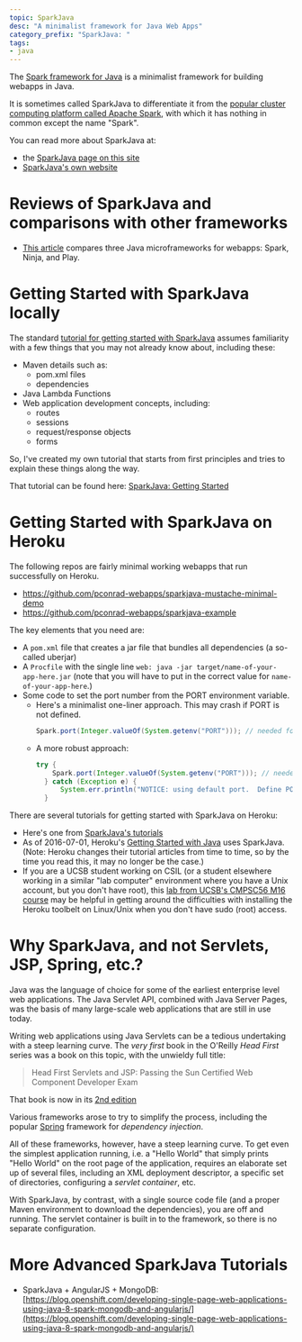 ```yaml
---
topic: SparkJava
desc: "A minimalist framework for Java Web Apps"
category_prefix: "SparkJava: "
tags:
- java
---
```


The [Spark framework for Java](/topics/spark-java.md) is a minimalist framework for building webapps in Java.

It is sometimes called SparkJava to differentiate it from the [popular cluster computing platform called Apache Spark](https://spark.apache.org/docs/1.1.0/index.html), with which it has nothing in common except the name "Spark".

You can read more about SparkJava at:

* the [SparkJava page on this site](/topics/spark-java/)
* [SparkJava's own website](http://sparkjava.com/)

# Reviews of SparkJava and comparisons with other frameworks
* [This article](http://www.javaworld.com/article/2995526/development-tools/jump-into-java-micro-frameworks-part-1.html) compares three
    Java microframeworks for webapps: Spark, Ninja, and Play. 

# Getting Started with SparkJava locally

The standard [tutorial for getting started with SparkJava](http://sparkjava.com/documentation.html#getting-started) assumes familiarity with a few things that you may not already
know about, including these:

* Maven details such as:
   * pom.xml files
   * dependencies
* Java Lambda Functions
* Web application development concepts, including:
    * routes
    * sessions
    * request/response objects
    * forms

So, I've created my own tutorial that starts from first principles and tries to explain these things along the way.

That tutorial can be found here: [SparkJava: Getting Started](/topics/spark_java_getting_started/)

# Getting Started with SparkJava on Heroku

The following repos are fairly minimal working webapps that run successfully on Heroku.

* https://github.com/pconrad-webapps/sparkjava-mustache-minimal-demo
* https://github.com/pconrad-webapps/sparkjava-example

The key elements that you need are:

* A `pom.xml` file that creates a jar file that bundles all dependencies (a so-called uberjar)
* A `Procfile` with the single line `web: java -jar target/name-of-your-app-here.jar` 
    (note that you will have to put in the correct value for `name-of-your-app-here`.)
* Some code to set the port number from the PORT environment variable.  
    * Here's a minimalist one-liner approach.  This may crash if PORT is not defined.
        ```java
        Spark.port(Integer.valueOf(System.getenv("PORT"))); // needed for Heroku
        ```
    * A more robust approach:
        ```java
        try {
	        Spark.port(Integer.valueOf(System.getenv("PORT"))); // needed for Heroku
	      } catch (Exception e) {
	          System.err.println("NOTICE: using default port.  Define PORT env variable to override");
	      }
        ```
 
There are several tutorials for getting started with SparkJava on Heroku:

* Here's one from [SparkJava's tutorials](https://sparktutorials.github.io/2015/08/24/spark-heroku.html)
* As of 2016-07-01, Heroku's [Getting Started with Java](https://devcenter.heroku.com/articles/getting-started-with-java#introduction) uses SparkJava.  (Note: Heroku changes their tutorial articles from time to time, so by the time you read this, it may no longer be the case.)
* If you are a UCSB student working on CSIL (or a student elsewhere working in a similar "lab computer" environment where you have a Unix account, but you don't have root), this [lab from UCSB's CMPSC56 M16 course](http://ucsb-cs56-m16.github.io/lab/lab03/) may be helpful in getting around the difficulties with installing the Heroku toolbelt on Linux/Unix when you don't have sudo (root) access.



# Why SparkJava, and not Servlets, JSP, Spring, etc.?

Java was the language of choice for some of the earliest enterprise level web applications.  The Java Servlet API, combined with Java Server Pages, was the basis of many large-scale web applications that are still in use today.

Writing web applications using Java Servlets can be a tedious undertaking with a steep learning curve.
The *very first* book in the O'Reilly *Head First* series was a book on this topic, with the unwieldy full title:

> Head First Servlets and JSP: Passing the Sun Certified Web Component Developer Exam

That book is now in its [2nd edition](http://shop.oreilly.com/product/9780596516680.do)

Various frameworks arose to try to simplify the process, including the popular [Spring](https://projects.spring.io/spring-framework/) framework
for *dependency injection*.

All of these frameworks, however, have a steep learning curve.  To get even the simplest application running, i.e. a "Hello World" that simply prints "Hello World" on the root page of the application, requires an elaborate set up of several files, including an XML deployment descriptor, a specific set of directories, configuring a *servlet container*, etc.

With SparkJava, by contrast, with a single source code file (and a proper Maven environment to download the dependencies), you are off and running.     The servlet container is built in to the framework, so there is no separate configuration.

# More Advanced SparkJava Tutorials

* SparkJava + AngularJS + MongoDB: [https://blog.openshift.com/developing-single-page-web-applications-using-java-8-spark-mongodb-and-angularjs/](https://blog.openshift.com/developing-single-page-web-applications-using-java-8-spark-mongodb-and-angularjs/)
